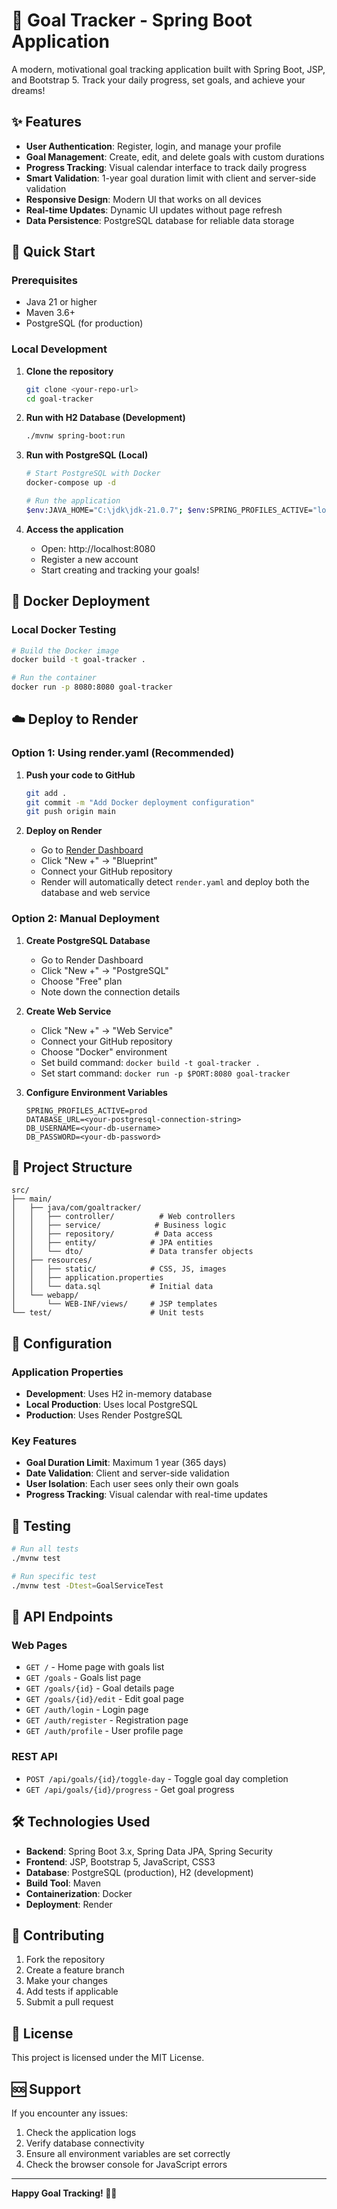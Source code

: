 # 🎯 Goal Tracker - Spring Boot Application

A modern, motivational goal tracking application built with Spring Boot, JSP, and Bootstrap 5. Track your daily progress, set goals, and achieve your dreams!

## ✨ Features

- **User Authentication**: Register, login, and manage your profile
- **Goal Management**: Create, edit, and delete goals with custom durations
- **Progress Tracking**: Visual calendar interface to track daily progress
- **Smart Validation**: 1-year goal duration limit with client and server-side validation
- **Responsive Design**: Modern UI that works on all devices
- **Real-time Updates**: Dynamic UI updates without page refresh
- **Data Persistence**: PostgreSQL database for reliable data storage

## 🚀 Quick Start

### Prerequisites
- Java 21 or higher
- Maven 3.6+
- PostgreSQL (for production)

### Local Development

1. **Clone the repository**
   ```bash
   git clone <your-repo-url>
   cd goal-tracker
   ```

2. **Run with H2 Database (Development)**
   ```bash
   ./mvnw spring-boot:run
   ```

3. **Run with PostgreSQL (Local)**
   ```bash
   # Start PostgreSQL with Docker
   docker-compose up -d
   
   # Run the application
   $env:JAVA_HOME="C:\jdk\jdk-21.0.7"; $env:SPRING_PROFILES_ACTIVE="local-prod"; .\mvnw.cmd spring-boot:run
   ```

4. **Access the application**
   - Open: http://localhost:8080
   - Register a new account
   - Start creating and tracking your goals!

## 🐳 Docker Deployment

### Local Docker Testing
```bash
# Build the Docker image
docker build -t goal-tracker .

# Run the container
docker run -p 8080:8080 goal-tracker
```

## ☁️ Deploy to Render

### Option 1: Using render.yaml (Recommended)

1. **Push your code to GitHub**
   ```bash
   git add .
   git commit -m "Add Docker deployment configuration"
   git push origin main
   ```

2. **Deploy on Render**
   - Go to [Render Dashboard](https://dashboard.render.com)
   - Click "New +" → "Blueprint"
   - Connect your GitHub repository
   - Render will automatically detect `render.yaml` and deploy both the database and web service

### Option 2: Manual Deployment

1. **Create PostgreSQL Database**
   - Go to Render Dashboard
   - Click "New +" → "PostgreSQL"
   - Choose "Free" plan
   - Note down the connection details

2. **Create Web Service**
   - Click "New +" → "Web Service"
   - Connect your GitHub repository
   - Choose "Docker" environment
   - Set build command: `docker build -t goal-tracker .`
   - Set start command: `docker run -p $PORT:8080 goal-tracker`

3. **Configure Environment Variables**
   ```
   SPRING_PROFILES_ACTIVE=prod
   DATABASE_URL=<your-postgresql-connection-string>
   DB_USERNAME=<your-db-username>
   DB_PASSWORD=<your-db-password>
   ```

## 📁 Project Structure

```
src/
├── main/
│   ├── java/com/goaltracker/
│   │   ├── controller/          # Web controllers
│   │   ├── service/            # Business logic
│   │   ├── repository/         # Data access
│   │   ├── entity/            # JPA entities
│   │   └── dto/               # Data transfer objects
│   ├── resources/
│   │   ├── static/            # CSS, JS, images
│   │   ├── application.properties
│   │   └── data.sql           # Initial data
│   └── webapp/
│       └── WEB-INF/views/     # JSP templates
└── test/                      # Unit tests
```

## 🔧 Configuration

### Application Properties

- **Development**: Uses H2 in-memory database
- **Local Production**: Uses local PostgreSQL
- **Production**: Uses Render PostgreSQL

### Key Features

- **Goal Duration Limit**: Maximum 1 year (365 days)
- **Date Validation**: Client and server-side validation
- **User Isolation**: Each user sees only their own goals
- **Progress Tracking**: Visual calendar with real-time updates

## 🧪 Testing

```bash
# Run all tests
./mvnw test

# Run specific test
./mvnw test -Dtest=GoalServiceTest
```

## 📝 API Endpoints

### Web Pages
- `GET /` - Home page with goals list
- `GET /goals` - Goals list page
- `GET /goals/{id}` - Goal details page
- `GET /goals/{id}/edit` - Edit goal page
- `GET /auth/login` - Login page
- `GET /auth/register` - Registration page
- `GET /auth/profile` - User profile page

### REST API
- `POST /api/goals/{id}/toggle-day` - Toggle goal day completion
- `GET /api/goals/{id}/progress` - Get goal progress

## 🛠️ Technologies Used

- **Backend**: Spring Boot 3.x, Spring Data JPA, Spring Security
- **Frontend**: JSP, Bootstrap 5, JavaScript, CSS3
- **Database**: PostgreSQL (production), H2 (development)
- **Build Tool**: Maven
- **Containerization**: Docker
- **Deployment**: Render

## 🤝 Contributing

1. Fork the repository
2. Create a feature branch
3. Make your changes
4. Add tests if applicable
5. Submit a pull request

## 📄 License

This project is licensed under the MIT License.

## 🆘 Support

If you encounter any issues:
1. Check the application logs
2. Verify database connectivity
3. Ensure all environment variables are set correctly
4. Check the browser console for JavaScript errors

---

**Happy Goal Tracking! 🎯✨**
